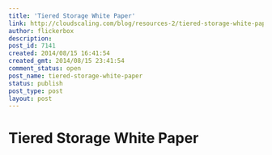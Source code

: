 ```yaml
---
title: 'Tiered Storage White Paper'
link: http://cloudscaling.com/blog/resources-2/tiered-storage-white-paper/
author: flickerbox
description: 
post_id: 7141
created: 2014/08/15 16:41:54
created_gmt: 2014/08/15 23:41:54
comment_status: open
post_name: tiered-storage-white-paper
status: publish
post_type: post
layout: post
---
```


# Tiered Storage White Paper


